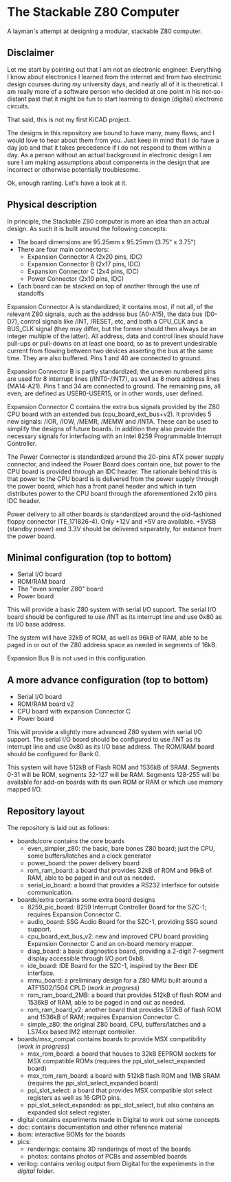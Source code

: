 # The Stackable Z80 Computer


A layman's attempt at designing a modular, stackable Z80 computer.


## Disclaimer

Let me start by pointing out that I am not an electronic engineer. Everything I know
about electronics I learned from the internet and from two electronic design courses
during my university days, and nearly all of it is theoretical. I am really more of a
software person who decided at one point in his not-so-distant past that it might be
fun to start learning to design (digital) electronic circuits. 

That said, this is not my first KiCAD project. 

The designs in this repository are bound to have many, many flaws, and I would love to
hear about them from you. Just keep in mind that I do have a day job and that it takes
precedence if I do not respond to them within a day. As a person without an actual
background in electronic design I am sure I am making assumptions about components in
the design that are incorrect or otherwise potentially troublesome. 

Ok, enough ranting. Let's have a look at it.

## Physical description

In principle, the Stackable Z80 computer is more an idea than an actual design. As such
it is built around the following concepts:

- The board dimensions are 95.25mm x 95.25mm (3.75" x 3.75")
- There are four main connectors:
    - Expansion Connector A (2x20 pins, IDC)
	- Expansion Connector B (2x17 pins, IDC)
	- Expansion Connector C (2x4 pins, IDC)
	- Power Connector (2x10 pins, IDC)
- Each board can be stacked on top of another through the use of standoffs

Expansion Connector A is standardized; it contains most, if not all, of the relevant
Z80 signals, such as the address bus (A0-A15), the data bus (D0-D7), control signals
like /INT, /RESET, etc, and both a CPU_CLK and a BUS_CLK signal (they may differ, but
the former should then always be an integer multiple of the latter). All address, data
and control lines should have pull-ups or pull-downs on at least one board, so as to
prevent undesirable current from flowing between two devices asserting the bus at the
same time. They are also buffered. Pins 1 and 40 are connected to ground.

Expansion Connector B is partly standardized; the uneven numbered pins are used for 8
interrupt lines (/INT0-/INT7), as well as 8 more address lines (MA14-A21). Pins 1 and 
34 are connected to ground. The remaining pins, all even, are defined as USER0-USER15,
or in other words, user defined. 

Expansion Connector C contains the extra bus signals provided by the Z80 CPU board with
an extended bus (cpu_board_ext_bus+v2). It provides 5 new signals: /IOR, /IOW, /MEMR, /MEMW
and /INTA. These can be used to simplify the designs of future boards. In addition they
also provide the necessary signals for interfacing with an Intel 8259 Programmable
Interrupt Controller. 

The Power Connector is standardized around the 20-pins ATX power supply connector, and indeed
the Power Board does contain one, but power to the CPU board is provided through an IDC header.
The rationale behind this is that power to the CPU board is is delivered from the power supply 
through the power board, which has a front panel header and which in turn distributes power to
the CPU board through the aforementioned 2x10 pins IDC header.

Power delivery to all other boards is standardized around the old-fashioned floppy 
connector (TE_171826-4). Only +12V and +5V are available. +5VSB (standby power) and 3.3V
should be delivered separately, for instance from the power board.

## Minimal configuration (top to bottom)

- Serial I/O board
- ROM/RAM board
- The "even simpler Z80" board
- Power board

This will provide a basic Z80 system with serial I/O support. The serial I/O board should
be configured to use /INT as its interrupt line and use 0x80 as its I/O base address.

The system will have 32kB of ROM, as well as 96kB of RAM, able to be paged in or out of the
Z80 address space as needed in segments of 16kB. 

Expansion Bus B is not used in this configuration.

## A more advance configuration (top to bottom)

- Serial I/O board
- ROM/RAM board v2
- CPU board with expansion Connector C
- Power board

This will provide a slightly more advanced Z80 system with serial I/O support. The serial I/O
board should be configured to use /INT as its interrupt line and use 0x80 as its I/O
base address. The ROM/RAM board should be configured for Bank 0. 

This system will have 512kB of Flash ROM and 1536kB of SRAM. Segments 0-31 will be ROM, 
segments 32-127 will be RAM. Segments 128-255 will be available for add-on boards with
its own ROM or RAM or which use memory mapped I/O. 

## Repository layout
 
The repository is laid out as follows:

- boards/core contains the core boards
    - even_simpler_z80: the basic, bare bones Z80 board; just the CPU, some buffers/latches and a clock generator
	- power_board: the power delivery board
	- rom_ram_board: a board that provides 32kB of ROM and 96kB of RAM, able to be paged in and out as needed.
	- serial_io_board: a board that provides a RS232 interface for outside communication.
- boards/extra contains some extra board designs
    - 8259_pic_board: 8259 Interrupt Controller Board for the SZC-1; requires Expansion Connector C.
    - audio_board: SSG Audio Board for the SZC-1, providing SSG sound support.
	- cpu_board_ext_bus_v2: new and improved CPU board providing Expansion Connector C and an on-board memory mapper.
    - diag_board: a basic diagnostics board, providing a 2-digit 7-segment display accessible through I/O port 0xb8.
	- ide_board: IDE Board for the SZC-1, inspired by the Beer IDE interface.
	- mmu_board: a preliminary design for a Z80 MMU built around a ATF1502/1504 CPLD (*work in progress*)
	- rom_ram_board_2MB: a board that provides 512kB of flash ROM and 1536kB of RAM, able to be paged in and out as needed.
	- rom_ram_board_v2: another board that provides 512kB of flash ROM and 1536kB of RAM; requires Expansion Connector C.
	- simple_z80: the original Z80 board, CPU, buffers/latches and a LS74xx based IM2 interrupt controller.
- boards/msx_compat contains boards to provide MSX compatibility (*work in progress*)
    - msx_rom_board: a board that houses to 32kB EEPROM sockets for MSX compatible ROMs (requires the ppi_slot_select_expanded board)
    - msx_rom_ram_board: a board with 512kB flash ROM and 1MB SRAM (requires the ppi_slot_select_expanded board)
	- ppi_slot_select: a board that provides MSX compatible slot select registers as well as 16 GPIO pins.
	- ppi_slot_select_expanded: as ppi_slot_select, but also contains an expanded slot select register.
- digital contains experiments made in Digital to work out some concepts
- doc: contains documentation and other reference material
- ibom: interactive BOMs for the boards
- pics: 
    - renderings: contains 3D renderings of most of the boards
	- photos: contains photos of PCBs and assembled boards
- verilog: contains verilog output from Digital for the experiments in the *digital* folder.


